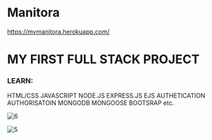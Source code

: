 # Manitora

https://mvmanitora.herokuapp.com/



# MY FIRST FULL STACK PROJECT

### LEARN:
   HTML/CSS JAVASCRIPT NODE.JS EXPRESS.JS EJS AUTHETICATION AUTHORISATOIN MONGODB MONGOOSE BOOTSRAP etc.

![6](https://user-images.githubusercontent.com/54881553/121576492-0f691b00-ca46-11eb-819f-cfa526b0e496.png)

![5](https://user-images.githubusercontent.com/54881553/121576548-1c860a00-ca46-11eb-8328-d00ba5ba1121.png)
